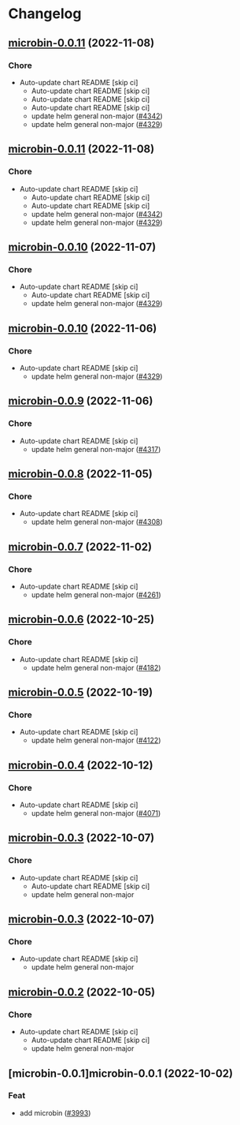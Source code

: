 # Changelog



## [microbin-0.0.11](https://github.com/truecharts/charts/compare/microbin-0.0.9...microbin-0.0.11) (2022-11-08)

### Chore

- Auto-update chart README [skip ci]
  - Auto-update chart README [skip ci]
  - Auto-update chart README [skip ci]
  - Auto-update chart README [skip ci]
  - update helm general non-major ([#4342](https://github.com/truecharts/charts/issues/4342))
  - update helm general non-major ([#4329](https://github.com/truecharts/charts/issues/4329))




## [microbin-0.0.11](https://github.com/truecharts/charts/compare/microbin-0.0.9...microbin-0.0.11) (2022-11-08)

### Chore

- Auto-update chart README [skip ci]
  - Auto-update chart README [skip ci]
  - Auto-update chart README [skip ci]
  - update helm general non-major ([#4342](https://github.com/truecharts/charts/issues/4342))
  - update helm general non-major ([#4329](https://github.com/truecharts/charts/issues/4329))




## [microbin-0.0.10](https://github.com/truecharts/charts/compare/microbin-0.0.9...microbin-0.0.10) (2022-11-07)

### Chore

- Auto-update chart README [skip ci]
  - Auto-update chart README [skip ci]
  - update helm general non-major ([#4329](https://github.com/truecharts/charts/issues/4329))




## [microbin-0.0.10](https://github.com/truecharts/charts/compare/microbin-0.0.9...microbin-0.0.10) (2022-11-06)

### Chore

- Auto-update chart README [skip ci]
  - update helm general non-major ([#4329](https://github.com/truecharts/charts/issues/4329))




## [microbin-0.0.9](https://github.com/truecharts/charts/compare/microbin-0.0.8...microbin-0.0.9) (2022-11-06)

### Chore

- Auto-update chart README [skip ci]
  - update helm general non-major ([#4317](https://github.com/truecharts/charts/issues/4317))




## [microbin-0.0.8](https://github.com/truecharts/charts/compare/microbin-0.0.7...microbin-0.0.8) (2022-11-05)

### Chore

- Auto-update chart README [skip ci]
  - update helm general non-major ([#4308](https://github.com/truecharts/charts/issues/4308))




## [microbin-0.0.7](https://github.com/truecharts/charts/compare/microbin-0.0.6...microbin-0.0.7) (2022-11-02)

### Chore

- Auto-update chart README [skip ci]
  - update helm general non-major ([#4261](https://github.com/truecharts/charts/issues/4261))




## [microbin-0.0.6](https://github.com/truecharts/charts/compare/microbin-0.0.5...microbin-0.0.6) (2022-10-25)

### Chore

- Auto-update chart README [skip ci]
  - update helm general non-major ([#4182](https://github.com/truecharts/charts/issues/4182))




## [microbin-0.0.5](https://github.com/truecharts/charts/compare/microbin-0.0.4...microbin-0.0.5) (2022-10-19)

### Chore

- Auto-update chart README [skip ci]
  - update helm general non-major ([#4122](https://github.com/truecharts/charts/issues/4122))




## [microbin-0.0.4](https://github.com/truecharts/charts/compare/microbin-0.0.3...microbin-0.0.4) (2022-10-12)

### Chore

- Auto-update chart README [skip ci]
  - update helm general non-major ([#4071](https://github.com/truecharts/charts/issues/4071))




## [microbin-0.0.3](https://github.com/truecharts/charts/compare/microbin-0.0.2...microbin-0.0.3) (2022-10-07)

### Chore

- Auto-update chart README [skip ci]
  - Auto-update chart README [skip ci]
  - update helm general non-major




## [microbin-0.0.3](https://github.com/truecharts/charts/compare/microbin-0.0.2...microbin-0.0.3) (2022-10-07)

### Chore

- Auto-update chart README [skip ci]
  - update helm general non-major




## [microbin-0.0.2](https://github.com/truecharts/charts/compare/microbin-0.0.1...microbin-0.0.2) (2022-10-05)

### Chore

- Auto-update chart README [skip ci]
  - Auto-update chart README [skip ci]
  - update helm general non-major




## [microbin-0.0.1]microbin-0.0.1 (2022-10-02)

### Feat

- add microbin ([#3993](https://github.com/truecharts/charts/issues/3993))
